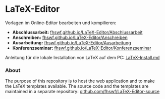 # LaTeX-Editor

Vorlagen im Online-Editor bearbeiten und kompilieren:

* **Abschlussarbeit:** [fhswf.github.io/LaTeX-Editor/Abschlussarbeit](https://fhswf.github.io/LaTeX-Editor/Abschlussarbeit)
* **Anschreiben:** [fhswf.github.io/LaTeX-Editor/Anschreiben](https://fhswf.github.io/LaTeX-Editor/Anschreiben)
* **Ausarbeitung:** [fhswf.github.io/LaTeX-Editor/Ausarbeitung](https://fhswf.github.io/LaTeX-Editor/Ausarbeitung)
* **Konferenzseminar:** [fhswf.github.io/LaTeX-Editor/Konferenzseminar](https://fhswf.github.io/LaTeX-Editor/Konferenzseminar)

Anleitung für die lokale Installation von LaTeX auf dem PC: [LaTeX-Install.md](./LaTeX-Install.md)

### About

The purpose of this repository is to host the web application and to make the LaTeX templates available. The source code and the templates are maintained in a separate repository: [github.com/fhswf/LaTeX-Editor-source](https://github.com/fhswf/LaTeX-Editor-source)
